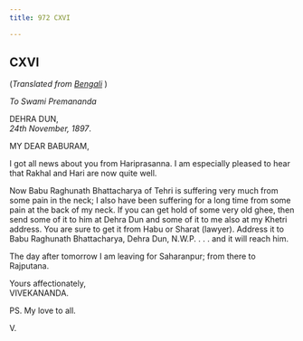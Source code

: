 ```yaml
---
title: 972 CXVI

---
```

  



## CXVI

(*Translated from [Bengali](b8388e8116.pdf)* )

*To Swami Premananda*

DEHRA DUN,  
*24th November, 1897*.

MY DEAR BABURAM,

I got all news about you from Hariprasanna. I am especially pleased to
hear that Rakhal and Hari are now quite well.

Now Babu Raghunath Bhattacharya of Tehri is suffering very much from
some pain in the neck; I also have been suffering for a long time from
some pain at the back of my neck. If you can get hold of some very old
ghee, then send some of it to him at Dehra Dun and some of it to me also
at my Khetri address. You are sure to get it from Habu or Sharat
(lawyer). Address it to Babu Raghunath Bhattacharya, Dehra Dun, N.W.P. .
. . and it will reach him.

The day after tomorrow I am leaving for Saharanpur; from there to
Rajputana.

Yours affectionately,  
VIVEKANANDA.

PS. My love to all.

V.